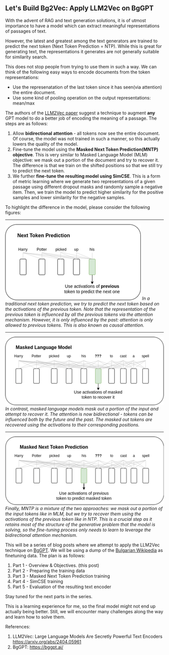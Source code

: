 ## Let's Build Bg2Vec: Apply LLM2Vec on BgGPT

With the advent of RAG and text generation solutions, it is of utmost importance to have a model which can extract meaningful representations of passages of text.

However, the latest and greatest among the text generators are trained to predict the next token (Next Token Prediction = NTP).  While this is great for generating text, the representations it generates are not generally suitable for similarity search.

This does not stop people from trying to use them in such a way. We can think of the following easy ways to encode documents from the token representations:

* Use the represenatation of the last token since it has seen(via attention) the entire document.
* Use some kind of pooling operation on the output representations: mean/max

The authors of the [LLM2Vec paper](https://arxiv.org/abs/2404.05961) suggest a technique to augment **any** GPT model to do a better job of encoding the meaning of a passage. The steps are as follows:

1. Allow **bidirectional attention** - all tokens now see the entire document. Of course, the model was not trained in such a manner, so this actually lowers the quality of the model. 
2. Fine-tune the model using the **Masked Next Token Prediction(MNTP) objective**. This is very similar to Masked Language Model (MLM) objective: we mask out a portion of the document and try to recover it. The difference is that we train on the shifted positions so that we still try to predict the next token.
3. We further **fine-tune the resulting model using SimCSE**. This is a form of metric learning where we generate two representations of a given passage using different dropout masks and randomly sample a negative item. Then, we train the model to predict higher similarity for the positive samples and lower similarity for the negative samples.

To highlight the difference in the model, please consider the following figures:

<hr>

[![NTP](/images/ntp.png)](/images/ntp.png)
*In a traditional next token prediction, we try to predict the next token based on the activations of the previous token. Note that the representation of the previous token is influenced by all the previous tokens via the attention mechanism. However, it is only influenced by the past: attention is only allowed to previous tokens. This is also known as causal attention.*

<hr>

[![mlm](/images/mlm.png)](/images/mlm.png)
*In contrast, masked language models mask out a portion of the input and attempt to recover it. The attention is now bidirectional - tokens can be influenced both by the future and the past. The masked out tokens are recovered using the activations to their corresponding positions.*

<hr>

[![mntp](/images/mntp.png)](/images/mntp.png)
*Finally, MNTP is a mixture of the two approaches: we mask out a portion of the input tokens like in MLM, but we try to recover them using the activations of the previous token like in NTP. This is a crucial step as it retains most of the structure of the generative problem that the model is solving, so the fine-tuning process only needs to learn to leverage the bidirectional attention mechanism.*

This will be a series of blog posts where we attempt to apply the LLM2Vec technique on [BgGPT](https://bggpt.ai/). We will be using a dump of the [Bulgarian Wikipedia](https://bg.wikipedia.org/) as finetuning data. The plan is as follows:

1. Part 1 - Overview & Objectives. (this post)
2. Part 2 - Preparing the training data
3. Part 3 - Masked Next Token Prediction training
4. Part 4 - SimCSE training
5. Part 5 - Evaluation of the resulting text encoder


Stay tuned for the next parts in the series. 

<div class="alert warning">
This is a learning experience for me, so the final model might not end up actually being better. Still, we will encounter many challenges along the way and learn how to solve them. 
</div>


References:

1. LLM2Vec: Large Language Models Are Secretly Powerful Text Encoders https://arxiv.org/abs/2404.05961
2. BgGPT: https://bggpt.ai/



